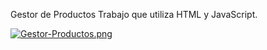 Gestor de Productos
Trabajo que utiliza HTML y JavaScript. 

[![Gestor-Productos.png](https://i.postimg.cc/ZnXmTrHR/Gestor-Productos.png)](https://postimg.cc/ZvP2Hv1t)
